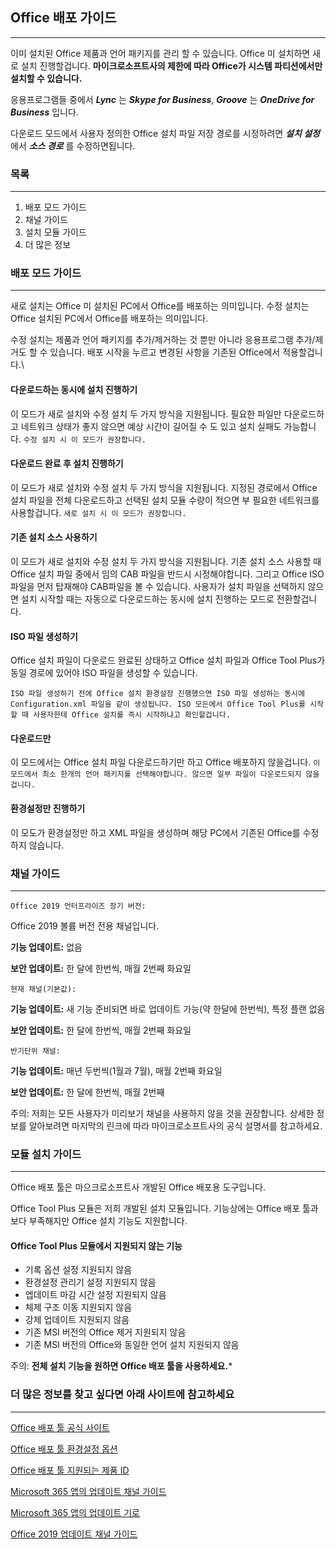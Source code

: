 ## Office 배포 가이드

---

이미 설치된 Office 제품과 언어 패키지를 관리 할 수 있습니다. Office 미 설치하면 새로 설치 진행할겁니다. **마이크로소프트사의 제한에 따라 Office가 시스템 파티션에서만 설치할 수 있습니다.** 

응용프로그램들 중에서 ***Lync*** 는 ***Skype for Business***, ***Groove*** 는 ***OneDrive for Business*** 입니다.

다운로드 모드에서 사용자 정의한 Office 설치 파일 저장 경로를 시정하려면 ***설치 설정*** 에서 ***소스 경로*** 를 수정하면됩니다.

### 목록

---

1. 배포 모드 가이드
2. 채널 가이드
3. 설치 모듈 가이드
4. 더 많은 정보

### 배포 모드 가이드

---

새로 설치는 Office 미 설치된 PC에서 Office를 배포하는 의미입니다. 수정 설치는 Office 설치된 PC에서 Office를 배포하는 의미입니다.

수정 설치는 제품과 언어 패키지를 추가/제거하는 것 뿐만 아니라 응용프로그램 추가/제거도 할 수 있습니다. 배포 시작을 누르고 변경된 사항을 기존된 Office에서 적용할겁니다.\

#### 다운로드하는 동시에 설치 진행하기

이 모드가 새로 설치와 수정 설치 두 가지 방식을 지원됩니다. 필요한 파일만 다운로드하고 네트워크 상태가 좋지 않으면 예상 시간이 길어질 수 도 있고 설치 실패도 가능합니다. `수정 설치 시 이 모드가 권장합니다.`

#### 다운로드 완료 후 설치 진행하기

이 모드가 새로 설치와 수정 설치 두 가지 방식을 지원됩니다. 지정된 경로에서 Office 설치 파일을 전체 다운로드하고 선택된 설치 모듈 수량이 적으면 부 필요한 네트워크를 사용할겁니다. `새로 설치 시 이 모드가 권장합니다.`

#### 기존 설치 소스 사용하기

이 모드가 새로 설치와 수정 설치 두 가지 방식을 지원됩니다. 기존 설치 소스 사용할 때 Office 설치 파일 중에서 임의 CAB 파일을 반드시 시정해야합니다. 그리고 Office ISO파일을 먼저 탑재해야 CAB파일을 볼 수 있습니다. 사용자가 설치 파일을 선택하지 않으면 설치 시작할 때는 자동으로 다운로드하는 동시에 설치 진행하는 모드로 전환할겁니다.

#### ISO 파일 생성하기

Office 설치 파일이 다운로드 완료된 상태하고 Office 설치 파일과 Office Tool Plus가 동일 경로에 있어야 ISO 파일을 생성할 수 있습니다.

`ISO 파일 생성하기 전에 Office 설치 환경설정 진행했으면 ISO 파일 생성하는 동시에 Configuration.xml 파일을 같이 생성됩니다. ISO 모든에서 Office Tool Plus를 시작할 때 사용자한테 Office 설치를 즉시 시작하냐고 확인할겁니다.`

#### 다운로드만 

이 모드에서는 Office 설치 파일 다운로드하기만 하고 Office 배포하지 않을겁니다.
`이 모드에서 최소 한개의 언어 패키지를 선택해야합니다. 않으면 일부 파일이 다운로드되지 않을겁니다.`

#### 환경설정만 진행하기

이 모도가 환경설정만 하고 XML 파일을 생성하며 해당 PC에서 기존된 Office를 수정하지 않습니다.

### 채널 가이드

---

`Office 2019 언터프라이즈 장기 버전:`

Office 2019 볼륨 버전 전용 채널입니다.

**기능 업데이트:** 없음
 
**보안 업데이트:** 한 달에 한번씩, 매월 2번째 화요일

`현재 채널(기본값):`

**기능 업데이트:** 새 기능 준비되면 바로 업데이트 가능(약 한달에 한번씩), 특정 플랜 없음

**보안 업데이트:** 한 달에 한번씩, 매월 2번째 화요일

`반기단위 채널:`

**기능 업데이트:** 매년 두번씩(1월과 7월), 매월 2번째 화요일

**보안 업데이트:** 한 달에 한번씩, 매월 2번째 

주의: 저희는 모든 사용자가 미리보기 채널을 사용하지 않을 것을 권장합니다. 상세한 정보를 알아보려면 마지막의 린크에 따라 마이크로소프트사의 공식 설명서를 참고하세요.

### 모듈 설치 가이드

---

Office 배포 툴은 마으크로소프트사 개발된 Office 배포용 도구입니다.

Office Tool Plus 모듈은 저희 개발된 설치 모듈입니다. 기능상에는 Office 배포 툴과 보다 부족해지만 Office 설치 기능도 지원합니다.

#### Office Tool Plus 모듈에서 지원되지 않는 기능

- 기록 옵션 설정 지원되지 않음
- 환경설정 관리기 설정 지원되지 않음
- 엡데이트 마감 시간 설정 지원되지 않음
- 체제 구조 이동 지원되지 않음
- 강제 업데이트 지원되지 않음
- 기존 MSI 버전의 Office 제거 지원되지 않음
- 기존 MSI 버전의 Office와 동일한 언어 설치 지원되지 않음

주의: **전체 설치 기능을 원하면 Office 배포 툴을 사용하세요.***

### 더 많은 정보를 찾고 싶다면 아래 사이트에 참고하세요

---

[Office 배포 툴 공식 사이트](https://aka.ms/ODT)

[Office 배포 툴 환경설정 옵션](https://docs.microsoft.com/ko-kr/DeployOffice/configuration-options-for-the-office-2016-deployment-tool)

[Office 배포 툴 지원되는 제품 ID](https://docs.microsoft.com/ko-kr/office365/troubleshoot/installation/product-ids-supported-office-deployment-click-to-run)

[Microsoft 365 앱의 업데이트 채널 가이드](https://docs.microsoft.com/ko-kr/deployoffice/overview-update-channels)

[Microsoft 365 앱의 업데이트 기로](https://docs.microsoft.com/ko-kr/officeupdates/update-history-microsoft365-apps-by-date)

[Office 2019 업데이트 채널 가이드](https://docs.microsoft.com/ko-kr/DeployOffice/office2019/update#update-channel-for-office-2019)
